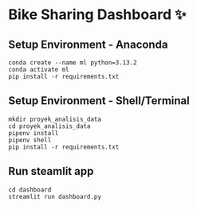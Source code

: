 # Bike Sharing Dashboard ✨

## Setup Environment - Anaconda
```
conda create --name ml python=3.13.2
conda activate ml
pip install -r requirements.txt
```

## Setup Environment - Shell/Terminal
```
mkdir proyek_analisis_data
cd proyek_analisis_data
pipenv install
pipenv shell
pip install -r requirements.txt
```

## Run steamlit app
```
cd dashboard
streamlit run dashboard.py
```